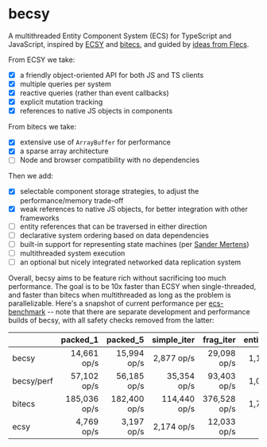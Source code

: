 # becsy

A multithreaded Entity Component System (ECS) for TypeScript and JavaScript, inspired by [ECSY](https://github.com/ecsyjs/ecsy) and [bitecs](https://github.com/NateTheGreatt/bitECS), and guided by [ideas from Flecs](https://ajmmertens.medium.com/why-vanilla-ecs-is-not-enough-d7ed4e3bebe5).

From ECSY we take:
- [x] a friendly object-oriented API for both JS and TS clients
- [x] multiple queries per system
- [x] reactive queries (rather than event callbacks)
- [x] explicit mutation tracking
- [x] references to native JS objects in components

From bitecs we take:
- [x] extensive use of `ArrayBuffer` for performance
- [x] a sparse array architecture
- [ ] Node and browser compatibility with no dependencies

Then we add:
- [x] selectable component storage strategies, to adjust the performance/memory trade-off
- [x] weak references to native JS objects, for better integration with other frameworks
- [ ] entity references that can be traversed in either direction
- [ ] declarative system ordering based on data dependencies
- [ ] built-in support for representing state machines (per [Sander Mertens](https://ajmmertens.medium.com/why-storing-state-machines-in-ecs-is-a-bad-idea-742de7a18e59))
- [ ] multithreaded system execution
- [ ] an optional but nicely integrated networked data replication system

Overall, becsy aims to be feature rich without sacrificing too much performance.  The goal is to be 10x faster than ECSY when single-threaded, and faster than bitecs when multithreaded as long as the problem is parallelizable.  Here's a snapshot of current performance per [ecs-benchmark](https://github.com/noctjs/ecs-benchmark) -- note that there are separate development and performance builds of becsy, with all safety checks removed from the latter:

|     | packed_1 | packed_5 | simple_iter | frag_iter | entity_cycle | add_remove |
| --- | --: |--: |--: |--: |--: |--: |
| becsy | 14,661 op/s | 15,994 op/s | 2,877 op/s | 29,098 op/s | 1,166 op/s | 5,166 op/s |
| becsy/perf | 57,102 op/s | 56,185 op/s | 35,354 op/s | 93,403 op/s | 1,063 op/s | 6,651 op/s |
| bitecs | 185,036 op/s | 182,400 op/s | 114,440 op/s | 376,528 op/s | 1,790 op/s | 3,357 op/s |
| ecsy | 4,769 op/s | 3,197 op/s | 2,174 op/s | 12,033 op/s | 18 op/s | 397 op/s |
